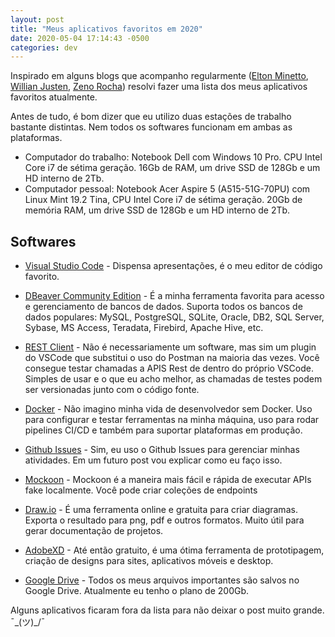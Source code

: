 ```yaml
---
layout: post
title: "Meus aplicativos favoritos em 2020"
date: 2020-05-04 17:14:43 -0500
categories: dev
---
```


Inspirado em alguns blogs que acompanho regularmente ([Elton Minetto](https://medium.com/@eminetto/aplicativos-indispens%C3%A1veis-em-2016-c3b71c058752), [Willian Justen](https://willianjusten.com.br/meu-setup/), [Zeno Rocha](https://medium.com/@zenorocha/my-top-apps-for-2017-62473cf873a4)) resolvi fazer uma lista dos meus aplicativos favoritos atualmente.

Antes de tudo, é bom dizer que eu utilizo duas estações de trabalho bastante distintas. Nem todos os softwares funcionam em ambas as plataformas.

- Computador do trabalho: Notebook Dell com Windows 10 Pro. CPU Intel Core i7 de sétima geração. 16Gb de RAM, um drive SSD de 128Gb e um HD interno de 2Tb.
- Computador pessoal: Notebook Acer Aspire 5 (A515-51G-70PU) com Linux Mint 19.2 Tina, CPU Intel Core i7 de sétima geração. 20Gb de memória RAM, um drive SSD de 128Gb e um HD interno de 2Tb.

## Softwares

- [Visual Studio Code](https://code.visualstudio.com/) - Dispensa apresentações, é o meu editor de código favorito.

- [DBeaver Community Edition](https://dbeaver.io/) - É a minha ferramenta favorita para acesso e gerenciamento de bancos de dados. Suporta todos os bancos de dados populares: MySQL, PostgreSQL, SQLite, Oracle, DB2, SQL Server, Sybase, MS Access, Teradata, Firebird, Apache Hive, etc.

- [REST Client](https://marketplace.visualstudio.com/items?itemName=humao.rest-client) - Não é necessariamente um software, mas sim um plugin do VSCode que substitui o uso do Postman na maioria das vezes. Você consegue testar chamadas a APIS Rest de dentro do próprio VSCode. Simples de usar e o que eu acho melhor, as chamadas de testes podem ser versionadas junto com o código fonte.

- [Docker](https://www.docker.com/) - Não imagino minha vida de desenvolvedor sem Docker. Uso para configurar e testar ferramentas na minha máquina, uso para rodar pipelines CI/CD e também para suportar plataformas em produção.

- [Github Issues](http://github.com/) - Sim, eu uso o Github Issues para gerenciar minhas atividades. Em um futuro post vou explicar como eu faço isso.

- [Mockoon](https://mockoon.com/) - Mockoon é a maneira mais fácil e rápida de executar APIs fake localmente. Você pode criar coleções de endpoints 

- [Draw.io](http://draw.io/) - É uma ferramenta online e gratuita para criar diagramas. Exporta o resultado para png, pdf e outros formatos. Muito útil para gerar documentação de projetos.

- [AdobeXD](https://www.adobe.com/br/products/xd.html) - Até então gratuito, é uma ótima ferramenta de prototipagem, criação de designs para sites, aplicativos móveis e desktop.

- [Google Drive](https://drive.google.com/) - Todos os meus arquivos importantes são salvos no Google Drive. Atualmente eu tenho o plano de 200Gb.


Alguns aplicativos ficaram fora da lista para não deixar o post muito grande.  ¯\_(ツ)_/¯